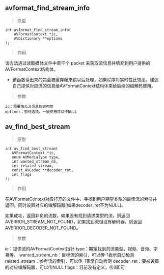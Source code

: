 ## avformat_find_stream_info

> 原型

```
int avformat_find_stream_info(
    AVFormatContext *ic, 
    AVDictionary **options
);
```

> 作用

该方法通过读取媒体文件中若干个 packet 来获取流信息并填充到用户提供的AVFormatContext结构体。

* 该函数读出来的包会被缓存起来供以后处理，如果程序对实时性比较高，建议自己提供对应流的信息给AVFormatContext结构体来给后续的编解码使用。

> 参数

```
ic：需要填充流信息的结构体
options：额外选项，一般使用可以传NULL
```



## av_find_best_stream

> 原型

 ```
 int av_find_best_stream(
    AVFormatContext *ic,
    enum AVMediaType type,
    int wanted_stream_nb,
    int related_stream,
    const AVCodec **decoder_ret,
    int flags
);
 ```

> 作用

在AVFormatContext对应打开的文件中，寻找到用户期望类型的最佳流的索引并返回。同时设置对应的编解码器(如果decoder_ret不为NULL)。

如果成功，返回非负的流数，如果没有找到请求类型的流，则返回AVERROR_STREAM_NOT_FOUND，如果找到流但没有解码器，则返回AVERROR_DECODER_NOT_FOUND。
 
> 参数
 
 ic：提供流的AVFormatContext指针
 type：期望找到的流类型，视频、音频、字幕等。
 wanted_stream_nb：目标流的索引，可以传-1表示自动检测
 related_stream：参考流的索引，可以传-1表示自动检测
 decoder_ret：要被设置的对应编解码器，可以传NULL
 flags：目前没有定义，传0即可
 

